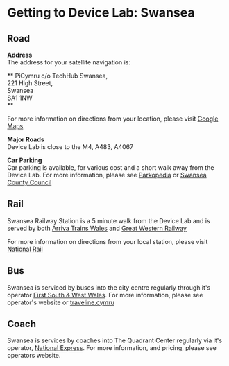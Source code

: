 # Getting to Device Lab: Swansea

## Road
**Address**  
The address for your satellite navigation is:

**
PiCymru c/o TechHub Swansea,  
221 High Street,  
Swansea  
SA1 1NW  
**

For more information on directions from your location, please visit [Google Maps](https://www.google.co.uk/maps/place/TechHub+Cafe/@51.6233255,-3.942461,18z/data=!3m1!4b1!4m5!3m4!1s0x486ef549852c1b01:0x39c3d14aa4856e09!8m2!3d51.6233255!4d-3.9413667?hl=en)

**Major Roads**  
Device Lab is close to the M4, A483, A4067

**Car Parking**  
Car parking is available, for various cost and a short walk away from the Device Lab. For more information, please see [Parkopedia](http://en.parkopedia.co.uk/parking/locations/techhub_cafe_kings_lane_swansea_united_kingdom_gcjjwm9zxmr) or [Swansea County Council](http://www.swansea.gov.uk/article/3740/Car-parking-charges)

## Rail
Swansea Railway Station is a 5 minute walk from the Device Lab and is served by both [Arriva Trains Wales](http://www.arrivatrains.wales) and [Great Western Railway](http://gwr.com)

For more information on directions from your local station, please visit [National Rail](http://www.nationalrail.co.uk)

## Bus
Swansea is serviced by buses into the city centre regularly through it's operator [First South & West Wales](https://www.firstgroup.com/south-west-wales). For more information, please see operator's website or [traveline.cymru](https://www.traveline.cymru/)

## Coach
Swansea is services by coaches into The Quadrant Center regularly via it's operator, [National Express](http://www.nationalexpress.com/). For more information, and pricing, please see operators website.